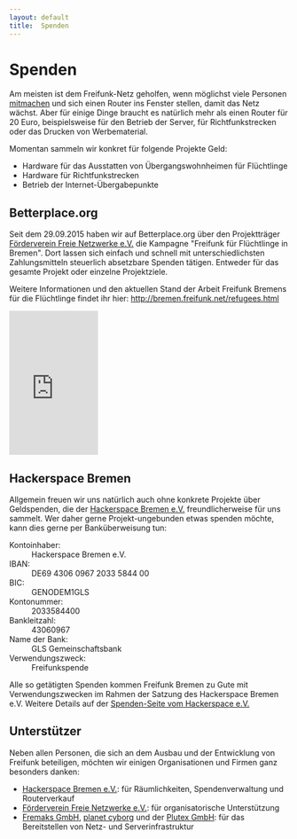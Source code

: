 ```yaml
---
layout: default
title:  Spenden
---
```

# Spenden

Am meisten ist dem Freifunk-Netz geholfen, wenn möglichst viele Personen [mitmachen] und sich einen Router ins Fenster stellen, damit das Netz wächst. Aber für einige Dinge braucht es natürlich mehr als einen Router für 20 Euro, beispielsweise für den Betrieb der Server, für Richtfunkstrecken oder das Drucken von Werbematerial.

Momentan sammeln wir konkret für folgende Projekte Geld:

* Hardware für das Ausstatten von Übergangswohnheimen für Flüchtlinge
* Hardware für Richtfunkstrecken
* Betrieb der Internet-Übergabepunkte

## Betterplace.org
Seit dem 29.09.2015 haben wir auf Betterplace.org über den Projektträger [Förderverein Freie Netzwerke e.V.](https://www.betterplace.org/de/organisations/freifunk) die Kampagne "Freifunk für Flüchtlinge in Bremen".
Dort lassen sich einfach und schnell mit unterschiedlichsten Zahlungsmitteln steuerlich absetzbare Spenden tätigen. Entweder für das gesamte Projekt oder einzelne Projektziele.

Weitere Informationen und den aktuellen Stand der Arbeit Freifunk Bremens für die Flüchtlinge findet ihr hier: http://bremen.freifunk.net/refugees.html

<iframe frameborder="0" marginheight="0" marginwidth="0" src="https://www.betterplace.org/de/projects/34467-freifunk-fur-fluchtlinge-in-bremen/widget" width="160" height="260" style="border: 0; padding:0; margin:0;">Informieren und spenden: <a href='https://www.betterplace.org/de/projects/34467-freifunk-fur-fluchtlinge-in-bremen/widget' target='_blank'>„Freifunk für Flüchtlinge in Bremen“</a> auf betterplace.org öffnen.</iframe>

## Hackerspace Bremen
Allgemein freuen wir uns natürlich auch ohne konkrete Projekte über Geldspenden, die der [Hackerspace Bremen e.V.] freundlicherweise für uns sammelt. Wer daher gerne Projekt-ungebunden etwas spenden möchte, kann dies gerne per Banküberweisung tun:

<dl class="dl-horizontal">
    <dt>Kontoinhaber:</dt><dd>Hackerspace Bremen e.V.</dd>
    <dt>IBAN:</dt><dd>DE69 4306 0967 2033 5844 00</dd>
    <dt>BIC:</dt><dd>GENODEM1GLS</dd>
    <dt>Kontonummer:</dt><dd>2033584400</dd>
    <dt>Bankleitzahl:</dt><dd>43060967</dd>
    <dt>Name der Bank:</dt><dd>GLS Gemeinschaftsbank</dd>
    <dt>Verwendungszweck:</dt><dd>Freifunkspende</dd>
</dl>

Alle so getätigten Spenden kommen Freifunk Bremen zu Gute mit Verwendungszwecken im Rahmen der Satzung des Hackerspace Bremen e.V.
Weitere Details auf der [Spenden-Seite vom Hackerspace e.V.]

## Unterstützer

Neben allen Personen, die sich an dem Ausbau und der Entwicklung von Freifunk beteiligen, möchten wir einigen Organisationen und Firmen ganz besonders danken:

* [Hackerspace Bremen e.V.]: für Räumlichkeiten, Spendenverwaltung und Routerverkauf
* [Förderverein Freie Netzwerke e.V.](http://foerderverein.freie-netzwerke.de): für organisatorische Unterstützung
* [Fremaks GmbH](http://fremaks.de), [planet cyborg](https://planetcyborg.de) und der [Plutex GmbH](http://www.plutex.de): für das Bereitstellen von Netz- und Serverinfrastruktur

[mitmachen]: /mitmachen.html
[Hackerspace Bremen e.V.]: https://www.hackerspace-bremen.de
[Spenden-Seite vom Hackerspace e.V.]: https://www.hackerspace-bremen.de/spenden/
